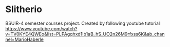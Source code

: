 # Slitherio
BSUIR-4 semester courses project. Created by following youtube tutorial https://www.youtube.com/watch?v=TV0KYE4QWEo&list=PLPAgqhxd1Ib1aB_hS_UO2n26M9rfxss6K&ab_channel=MarioHaberle
